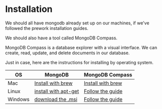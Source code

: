 # Installation

We should all have mongodb already set up on our machines, if we've followed the prework installation guides.

We should also have a tool called MongoDB Compass.

MongoDB Compass is a database explorer with a visual interface.
We can create, read, update, and delete documents in our database.

Just in case, here are the instructions for installing by operating system.

| OS      | MongoDB                               | MongoDB Compass                    |
| ------- | ------------------------------------- | ---------------------------------- |
| Mac     | [Install with brew][macos mongodb]    | [Install with brew][compass guide] |
| Linux   | [install with apt-get][linux mongodb] | [Follow the guide][compass guide]  |
| Windows | [download the .msi][windows mongodb]  | [Follow the guide][compass guide]  |

[compass guide]: https://www.mongodb.com/docs/compass/master/install/
[windows mongodb]: https://www.mongodb.com/docs/manual/tutorial/install-mongodb-on-windows/#install-mongodb-community-edition
[linux mongodb]: https://www.mongodb.com/docs/manual/tutorial/install-mongodb-on-ubuntu/#install-mongodb-community-edition
[macos mongodb]: https://www.mongodb.com/docs/manual/tutorial/install-mongodb-on-os-x/#installing-mongodb-6.0-edition-edition
